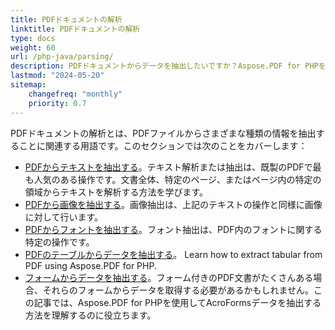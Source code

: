 ```yaml
---
title: PDFドキュメントの解析
linktitle: PDFドキュメントの解析
type: docs
weight: 60
url: /php-java/parsing/
description: PDFドキュメントからデータを抽出したいですか？Aspose.PDF for PHPを使用して、さまざまなPDFデータ抽出方法を発見してください。
lastmod: "2024-05-20"
sitemap:
    changefreq: "monthly"
    priority: 0.7
---
```


PDFドキュメントの解析とは、PDFファイルからさまざまな種類の情報を抽出することに関連する用語です。このセクションでは次のことをカバーします：

- [PDFからテキストを抽出する](/pdf/php-java/extract-text-from-pdf/)。テキスト解析または抽出は、既製のPDFで最も人気のある操作です。文書全体、特定のページ、またはページ内の特定の領域からテキストを解析する方法を学びます。
- [PDFから画像を抽出する](/pdf/php-java/extract-images-from-the-pdf-file/)。画像抽出は、上記のテキストの操作と同様に画像に対して行います。
- [PDFからフォントを抽出する](/pdf/php-java/extract-fonts-from-pdf/)。フォント抽出は、PDF内のフォントに関する特定の操作です。
- [PDFのテーブルからデータを抽出する](/pdf/php-java/extract-data-from-table-in-pdf/)。
 Learn how to extract tabular from PDF using Aspose.PDF for PHP.  
- [フォームからデータを抽出する](/pdf/php-java/extract-data-from-acroform/)。フォーム付きのPDF文書がたくさんある場合、それらのフォームからデータを取得する必要があるかもしれません。この記事では、Aspose.PDF for PHPを使用してAcroFormsデータを抽出する方法を理解するのに役立ちます。